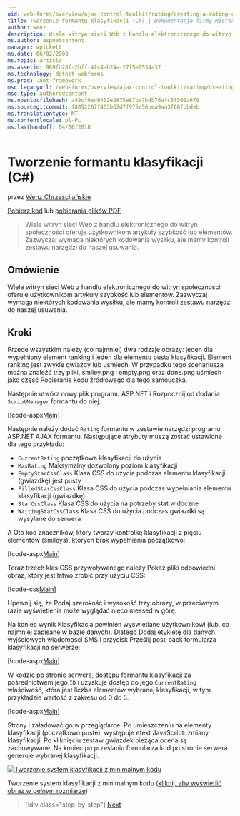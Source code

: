 ```yaml
---
uid: web-forms/overview/ajax-control-toolkit/rating/creating-a-rating-control-cs
title: Tworzenie formantu klasyfikacji (C#) | Dokumentacja firmy Microsoft
author: wenz
description: Wiele witryn sieci Web z handlu elektronicznego do witryn społeczności oferuje użytkownikom artykuły szybkość lub elementów. Zazwyczaj wymaga niektórych kodowania wysiłku, ale mamy...
ms.author: aspnetcontent
manager: wpickett
ms.date: 06/02/2008
ms.topic: article
ms.assetid: 969fb28f-2bff-4fc4-b24a-27f5e2534a37
ms.technology: dotnet-webforms
ms.prod: .net-framework
msc.legacyurl: /web-forms/overview/ajax-control-toolkit/rating/creating-a-rating-control-cs
msc.type: authoredcontent
ms.openlocfilehash: a48cf0ed9402e2875e87ba7bdb76afc5f501a670
ms.sourcegitcommit: f8852267f463b62d7f975e56bea9aa3f68fbbdeb
ms.translationtype: MT
ms.contentlocale: pl-PL
ms.lasthandoff: 04/06/2018
---
```

<a name="creating-a-rating-control-c"></a>Tworzenie formantu klasyfikacji (C#)
====================
przez [Wenz Chrześcijańskie](https://github.com/wenz)

[Pobierz kod](http://download.microsoft.com/download/9/3/f/93f8daea-bebd-4821-833b-95205389c7d0/rating0.cs.zip) lub [pobierania plików PDF](http://download.microsoft.com/download/2/d/c/2dc10e34-6983-41d4-9c08-f78f5387d32b/rating0CS.pdf)

> Wiele witryn sieci Web z handlu elektronicznego do witryn społeczności oferuje użytkownikom artykuły szybkość lub elementów. Zazwyczaj wymaga niektórych kodowania wysiłku, ale mamy kontroli zestawu narzędzi do naszej usuwania.


## <a name="overview"></a>Omówienie

Wiele witryn sieci Web z handlu elektronicznego do witryn społeczności oferuje użytkownikom artykuły szybkość lub elementów. Zazwyczaj wymaga niektórych kodowania wysiłku, ale mamy kontroli zestawu narzędzi do naszej usuwania.

## <a name="steps"></a>Kroki

Przede wszystkim należy (co najmniej) dwa rodzaje obrazy: jeden dla wypełniony element ranking i jeden dla elementu pusta klasyfikacji. Element ranking jest zwykle gwiazdy lub uśmiech. W przypadku tego scenariusza można znaleźć trzy pliki, smiley.png i empty.png oraz done.png uśmiech jako część Pobieranie kodu źródłowego dla tego samouczka.

Następnie utwórz nowy plik programu ASP.NET i Rozpocznij od dodania `ScriptManager` formantu do niej:

[!code-aspx[Main](creating-a-rating-control-cs/samples/sample1.aspx)]

Następnie należy dodać `Rating` formantu w zestawie narzędzi programu ASP.NET AJAX formantu. Następujące atrybuty muszą zostać ustawione dla tego przykładu:

- `CurrentRating` początkowa klasyfikacji do użycia
- `MaxRating` Maksymalny dozwolony poziom klasyfikacji
- `EmptyStarCssClass` Klasa CSS do użycia podczas elementu klasyfikacji (gwiazdkę) jest pusty
- `FilledStarCssClass` Klasa CSS do użycia podczas wypełniania elementu klasyfikacji (gwiazdkę)
- `StarCssClass` Klasa CSS do użycia na potrzeby stat widoczne
- `WaitingStarCssClass` Klasa CSS do użycia podczas gwiazdki są wysyłane do serwera

A Oto kod znaczników, który tworzy kontrolkę klasyfikacji z pięciu elementów (smileys), których brak wypełniania początkowo:

[!code-aspx[Main](creating-a-rating-control-cs/samples/sample2.aspx)]

Teraz trzech klas CSS przywoływanego należy Pokaż pliki odpowiedni obraz, który jest łatwo zrobić przy użyciu CSS:

[!code-css[Main](creating-a-rating-control-cs/samples/sample3.css)]

Upewnij się, że Podaj szerokość i wysokość trzy obrazy, w przeciwnym razie wyświetlenia może wyglądać nieco messed w górę.

Na koniec wynik Klasyfikacja powinien wyświetlane użytkownikowi (lub, co najmniej zapisane w bazie danych). Dlatego Dodaj etykietę dla danych wyjściowych wiadomości SMS i przycisk Prześlij post-back formularza klasyfikacji na serwerze:

[!code-aspx[Main](creating-a-rating-control-cs/samples/sample4.aspx)]

W kodzie po stronie serwera, dostępu formantu klasyfikacji za pośrednictwem jego `ID` i uzyskuje dostęp do jego `CurrentRating` właściwość, która jest liczba elementów wybranej klasyfikacji, w tym przykładzie wartość z zakresu od 0 do 5.

[!code-aspx[Main](creating-a-rating-control-cs/samples/sample5.aspx)]

Strony i załadować go w przeglądarce. Po umieszczeniu na elementy klasyfikacji (początkowo puste), występuje efekt JavaScript: zmiany klasyfikacji. Po kliknięciu zestaw gwiazdek bieżąca ocena są zachowywane. Na koniec po przesłaniu formularza kod po stronie serwera generuje wybranej klasyfikacji.


[![Tworzenie system klasyfikacji z minimalnym kodu](creating-a-rating-control-cs/_static/image2.png)](creating-a-rating-control-cs/_static/image1.png)

Tworzenie system klasyfikacji z minimalnym kodu ([kliknij, aby wyświetlić obraz w pełnym rozmiarze](creating-a-rating-control-cs/_static/image3.png))

> [!div class="step-by-step"]
> [Next](creating-a-rating-control-vb.md)
